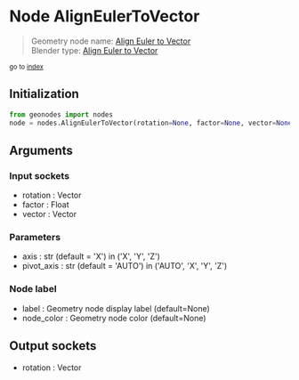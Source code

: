 
# Node AlignEulerToVector

> Geometry node name: [Align Euler to Vector](https://docs.blender.org/manual/en/latest/modeling/geometry_nodes/utilities/align_euler_to_vector.html)<br>
  Blender type: [Align Euler to Vector](https://docs.blender.org/api/current/bpy.types.FunctionNodeAlignEulerToVector.html)
  
<sub>go to [index](/docs/index.md)</sub>

## Initialization

```python
from geonodes import nodes
node = nodes.AlignEulerToVector(rotation=None, factor=None, vector=None, axis='X', pivot_axis='AUTO', label=None, node_color=None)
```



## Arguments


### Input sockets

- rotation : Vector
- factor : Float
- vector : Vector

### Parameters

- axis : str (default = 'X') in ('X', 'Y', 'Z')
- pivot_axis : str (default = 'AUTO') in ('AUTO', 'X', 'Y', 'Z')

### Node label

- label : Geometry node display label (default=None)
- node_color : Geometry node color (default=None)

## Output sockets

- rotation : Vector

